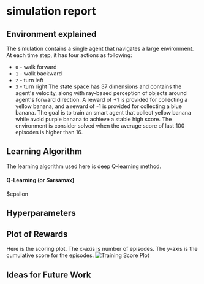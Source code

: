 # simulation report

## Environment explained
The simulation contains a single agent that navigates a large environment. At each time step, it has four actions as following:
- `0` - walk forward 
- `1` - walk backward
- `2` - turn left
- `3` - turn right
The state space has 37 dimensions and contains the agent's velocity, along with ray-based perception of objects around agent's forward direction. A reward of +1 is provided for collecting a yellow banana, and a reward of -1 is provided for collecting a blue banana. The goal is to train an smart agent that collect yellow banana while avoid purple banana to achieve a stable high score. The environment is consider solved when the average score of last 100 episodes is higher than 16.

## Learning Algorithm
The learning algorithm used here is deep Q-learning method.

#### Q-Learning (or Sarsamax)
$epsilon


## Hyperparameters


## Plot of Rewards
Here is the scoring plot. The x-axis is number of episodes. The y-axis is the cumulative score for the episodes. 
![Training Score Plot](https://github.com/kikyo91/RL1_Navigation/blob/master/score.png)

## Ideas for Future Work

